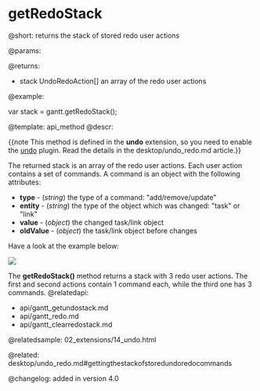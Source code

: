 getRedoStack
=============


@short:
	 returns the stack of stored redo user actions

@params:


@returns:

- stack		UndoRedoAction[]		an array of the redo user actions

@example:

var stack = gantt.getRedoStack();

@template:	api_method
@descr:

{{note This method is defined in the **undo** extension, so you need to enable the [undo](desktop/extensions_list.md#undo) plugin. Read the details in the desktop/undo_redo.md article.}}




The returned stack is an array of the redo user actions. Each user action contains a set of commands. A command is an object with the following attributes:
 
- **type** - (*string*) the type of a command: "add/remove/update"
- **entity** - (*string*) the type of the object which was changed: "task" or "link"
- **value** - (*object*) the changed task/link object 
- **oldValue** - (*object*) the task/link object before changes

Have a look at the example below:

<img src="api/get_redo_stack.png">

The **getRedoStack()** method returns a stack with 3 redo user actions. The first and second actions contain 1 command each, while the third one has 3 commands.
@relatedapi:
- api/gantt_getundostack.md
- api/gantt_redo.md
- api/gantt_clearredostack.md

@relatedsample:
02_extensions/14_undo.html

@related:
desktop/undo_redo.md#gettingthestackofstoredundoredocommands

@changelog:
added in version 4.0


